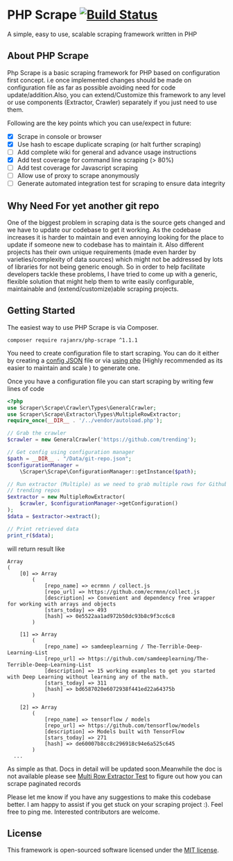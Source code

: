 # PHP Scrape [![Build Status](https://travis-ci.org/rajanrx/php-scrape.svg?branch=master)](https://travis-ci.org/rajanrx/php-scrape)
A simple, easy to use, scalable scraping framework written in PHP

## About PHP Scrape
Php Scrape is a basic scraping framework for PHP based on configuration first
concept. i.e once implemented changes should be made on configuration file as far
as possible avoiding need for code update/addition.Also, you can extend/Customize
this framework to any level or use components (Extractor, Crawler) separately if 
you just need to use them.

Following are the key points which you can use/expect in future:

- [x] Scrape in console or browser
- [x] Use hash to escape duplicate scraping (or halt further scraping)
- [ ] Add complete wiki for general and advance usage instructions
- [x] Add test coverage for command line scraping (> 80%)
- [ ] Add test coverage for Javascript scraping
- [ ] Allow use of proxy to scrape anonymously
- [ ] Generate automated integration test for scraping to ensure data integrity 

## Why Need For yet another git repo
One of the biggest problem in scraping data is the source gets changed and we 
have to update our codebase to get it working. As the codebase increases it is
harder to maintain and even annoying looking for the place to update if someone
new to codebase has to maintain it. Also different projects has their own unique
requirements (made even harder by varieties/complexity of data sources) which might 
not be addressed by lots of libraries for not being generic enough. 
So in order to help facilitate developers tackle these problems, I have tried to
come up with a generic, flexible solution that might help them to write easily
configurable, maintainable and (extend/customize)able scraping projects.

## Getting Started
The easiest way to use PHP Scrape is via Composer.
```
composer require rajanrx/php-scrape ^1.1.1
```

You need to create configuration file to start scraping. You can do it either by 
creating a [config JSON](https://github.com/rajanrx/php-scrape/blob/master/Examples/Data/git-repo.json) 
file or via [using php](https://github.com/rajanrx/php-scrape/blob/master/Examples/ConfigGenerator.php)
 (Highly recommended as its easier to maintain and scale ) to generate one.

Once you have a configuration file you can start scraping by writing few lines of 
code

```php
<?php
use Scraper\Scrape\Crawler\Types\GeneralCrawler;
use Scraper\Scrape\Extractor\Types\MultipleRowExtractor;
require_once(__DIR__ . '/../vendor/autoload.php');

// Grab the crawler
$crawler = new GeneralCrawler('https://github.com/trending');

// Get config using configuration manager
$path = __DIR__ . "/Data/git-repo.json";
$configurationManager =
    \Scraper\Scrape\ConfigurationManager::getInstance($path);

// Run extractor (Multiple) as we need to grab multiple rows for Github 
// trending repos
$extractor = new MultipleRowExtractor(
    $crawler, $configurationManager->getConfiguration()
);
$data = $extractor->extract();

// Print retrieved data
print_r($data);
```

will return result like
```
Array
(
    [0] => Array
        (
            [repo_name] => ecrmnn / collect.js
            [repo_url] => https://github.com/ecrmnn/collect.js
            [description] => Convenient and dependency free wrapper for working with arrays and objects
            [stars_today] => 493
            [hash] => 0e5522aa1ad972b50dc93b8c9f3cc6c8
        )

    [1] => Array
        (
            [repo_name] => samdeeplearning / The-Terrible-Deep-Learning-List
            [repo_url] => https://github.com/samdeeplearning/The-Terrible-Deep-Learning-List
            [description] => 15 working examples to get you started with Deep Learning without learning any of the math.
            [stars_today] => 311
            [hash] => bd6587020e6072938f441ed22a64375b
        )

    [2] => Array
        (
            [repo_name] => tensorflow / models
            [repo_url] => https://github.com/tensorflow/models
            [description] => Models built with TensorFlow
            [stars_today] => 271
            [hash] => de60007b8cc8c296918c94e6a525c645
        )
  ...
```
As simple as that. 
Docs in detail will be updated soon.Meanwhile the doc is not available please 
see [Multi Row Extractor Test](https://github.com/rajanrx/php-scrape/blob/master/Tests/Unit/Extractor/Types/MultipleRowExtractorTest.php) 
to figure out how you can scrape paginated records

Please let me know if you have any suggestions to make this codebase better. I am
happy to assist if you get stuck on your scraping project :). Feel free to ping me.
Interested contributors are welcome.

## License

This framework is open-sourced software licensed under the 
[MIT license](http://opensource.org/licenses/MIT). 

